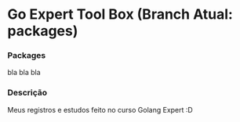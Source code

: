 # Go Expert Tool Box (Branch Atual: packages)

### Packages 
bla bla bla

### Descrição
Meus registros e estudos feito no curso Golang Expert :D
